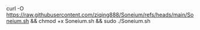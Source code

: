 curl -O https://raw.githubusercontent.com/ziqing888/Soneium/refs/heads/main/Soneium.sh && chmod +x Soneium.sh && sudo ./Soneium.sh
